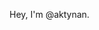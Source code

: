Hey, I'm @aktynan.
<!---
aktynan/aktynan is a ✨ special ✨ repository because its `README.md` (this file) appears on your GitHub profile.
You can click the Preview link to take a look at your changes.
--->
